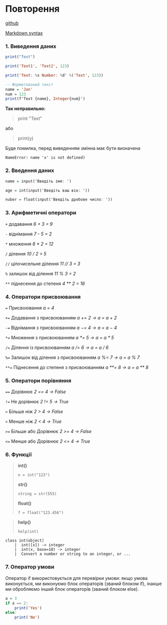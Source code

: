 # Повторення
[github](https://docs.github.com/en/get-started/writing-on-github/getting-started-with-writing-and-formatting-on-github/basic-writing-and-formatting-syntax#links)


[Markdown syntax](https://www.jetbrains.com/help/hub/markdown-syntax.html)

### 1. Виведення даних

```hs 
print("Text")

print('Text1', 'Text2', 123)

print('Text: %s Number: %d' %('Text', 123))

-- Форматований текст
name = 'Jon' 
num = 123
print(f'Text {name}, Integer{num}')
```

__Так неправильно:__

> print "Text"

або

> print(y)


Буде помилка, перед виведенням змінна має бути визначена   

`NameError: name 'x' is not defined)`

### 2. Введення даних

```hs 
name = input('Введіть імя: ')

age = int(input('Введіть ваш вік: '))

nuber = float(input('Введіть дробове чиcло: '))
```

### 3. Арифметичні оператори

`+` додавання _6 + 3 = 9_

`-` віднімання _7 - 5 = 2_

`*` множення _6 * 2 = 12_

`/` ділення _10 / 2 = 5_

`//` цілочисельне ділення _11 // 3 = 3_

`%` залишок від ділення _11 % 3 = 2_

`**` піднесення до степеня _4 ** 2 = 16_

### 4. Оператори присвоювання 

`=` Присвоювання _a = 4_

`+=` Додавання з присвоюванням _a += 2 → a = a + 2_

`-=` Віднімання з присвоюванням _a −= 4 → a = a − 4_

`*=` Множення з присвоюванням _a *= 5 → a = a * 5_

`/=` Ділення із присвоюванням _a /= 6 → a = a / 6_

`%=` Залишок від ділення з присвоюванням _a %= 7 → a = a % 7_

`**=` Піднесення до степеня з присвоюванням	_a **= 8 → a = a ** 8_

### 5. Оператори порівняння 

`==` Дорівнює	_2 == 4 → False_

`!=` Не дорівнює	_2 != 5 → True_

`>` Більше ніж	_2 > 4 → False_

`<` Менше ніж	_2 < 4 → True_

`>=` Більше або Дорівнює	_2 >= 4 → False_

`<=` Менше або Дорівнює	_2 <= 4 → True_


### 6. Функції

> **int()**
>
>  `n = int("123")`
>
> **str()**
>
>  `string = str(555)`
>
> **float()**
>
>  `f = float("123.456")`
>


> **help()**
>
> `help(int)`
>
    class int(object)
        |  int([x]) -> integer
        |  int(x, base=10) -> integer
        |  Convert a number or string to an integer, or ...

### 7. Оператор умови

Оператор if використовується для перевірки умови: якщо умова виконується, ми виконуємо блок операторів (званий блоком if), інакше ми обробляємо інший блок операторів (званий блоком else).

```hs
a = 3
if a == 2:
    print('Yes')
else:
    print('No')
```
